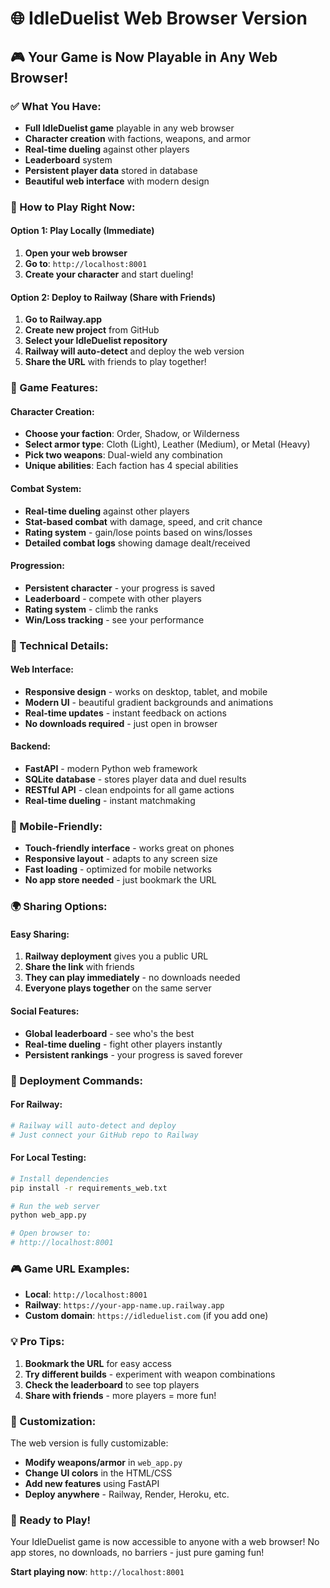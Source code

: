 # 🌐 IdleDuelist Web Browser Version

## 🎮 **Your Game is Now Playable in Any Web Browser!**

### **✅ What You Have:**
- **Full IdleDuelist game** playable in any web browser
- **Character creation** with factions, weapons, and armor
- **Real-time dueling** against other players
- **Leaderboard** system
- **Persistent player data** stored in database
- **Beautiful web interface** with modern design

### **🚀 How to Play Right Now:**

#### **Option 1: Play Locally (Immediate)**
1. **Open your web browser**
2. **Go to**: `http://localhost:8001`
3. **Create your character** and start dueling!

#### **Option 2: Deploy to Railway (Share with Friends)**
1. **Go to Railway.app**
2. **Create new project** from GitHub
3. **Select your IdleDuelist repository**
4. **Railway will auto-detect** and deploy the web version
5. **Share the URL** with friends to play together!

### **🎯 Game Features:**

#### **Character Creation:**
- **Choose your faction**: Order, Shadow, or Wilderness
- **Select armor type**: Cloth (Light), Leather (Medium), or Metal (Heavy)
- **Pick two weapons**: Dual-wield any combination
- **Unique abilities**: Each faction has 4 special abilities

#### **Combat System:**
- **Real-time dueling** against other players
- **Stat-based combat** with damage, speed, and crit chance
- **Rating system** - gain/lose points based on wins/losses
- **Detailed combat logs** showing damage dealt/received

#### **Progression:**
- **Persistent character** - your progress is saved
- **Leaderboard** - compete with other players
- **Rating system** - climb the ranks
- **Win/Loss tracking** - see your performance

### **🔧 Technical Details:**

#### **Web Interface:**
- **Responsive design** - works on desktop, tablet, and mobile
- **Modern UI** - beautiful gradient backgrounds and animations
- **Real-time updates** - instant feedback on actions
- **No downloads required** - just open in browser

#### **Backend:**
- **FastAPI** - modern Python web framework
- **SQLite database** - stores player data and duel results
- **RESTful API** - clean endpoints for all game actions
- **Real-time dueling** - instant matchmaking

### **📱 Mobile-Friendly:**
- **Touch-friendly interface** - works great on phones
- **Responsive layout** - adapts to any screen size
- **Fast loading** - optimized for mobile networks
- **No app store needed** - just bookmark the URL

### **🌍 Sharing Options:**

#### **Easy Sharing:**
1. **Railway deployment** gives you a public URL
2. **Share the link** with friends
3. **They can play immediately** - no downloads needed
4. **Everyone plays together** on the same server

#### **Social Features:**
- **Global leaderboard** - see who's the best
- **Real-time dueling** - fight other players instantly
- **Persistent rankings** - your progress is saved forever

### **🚀 Deployment Commands:**

#### **For Railway:**
```bash
# Railway will auto-detect and deploy
# Just connect your GitHub repo to Railway
```

#### **For Local Testing:**
```bash
# Install dependencies
pip install -r requirements_web.txt

# Run the web server
python web_app.py

# Open browser to:
# http://localhost:8001
```

### **🎮 Game URL Examples:**
- **Local**: `http://localhost:8001`
- **Railway**: `https://your-app-name.up.railway.app`
- **Custom domain**: `https://idleduelist.com` (if you add one)

### **💡 Pro Tips:**
1. **Bookmark the URL** for easy access
2. **Try different builds** - experiment with weapon combinations
3. **Check the leaderboard** to see top players
4. **Share with friends** - more players = more fun!

### **🔧 Customization:**
The web version is fully customizable:
- **Modify weapons/armor** in `web_app.py`
- **Change UI colors** in the HTML/CSS
- **Add new features** using FastAPI
- **Deploy anywhere** - Railway, Render, Heroku, etc.

### **🎉 Ready to Play!**
Your IdleDuelist game is now accessible to anyone with a web browser! No app stores, no downloads, no barriers - just pure gaming fun!

**Start playing now**: `http://localhost:8001`
